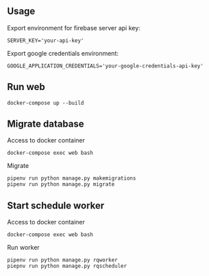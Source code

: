 Usage
-----
Export environment for firebase server api key: 
```
SERVER_KEY='your-api-key'
```

Export google credentials environment:
```
GOOGLE_APPLICATION_CREDENTIALS='your-google-credentials-api-key'
```

Run web
-----------
```
docker-compose up --build
```

Migrate database
---------------
Access to docker container
```
docker-compose exec web bash
```

Migrate
```
pipenv run python manage.py makemigrations
pipenv run python manage.py migrate
```

Start schedule worker
---------------------
Access to docker container
```
docker-compose exec web bash
```
Run worker
```
pipenv run python manage.py rqworker
piepnv run python manage.py rqscheduler
```